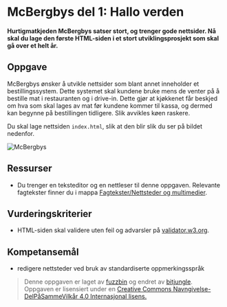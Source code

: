 McBergbys del 1: Hallo verden
=============================
**Hurtigmatkjeden McBergbys satser stort, og trenger gode nettsider. Nå skal du lage den første HTML-siden i et stort utviklingsprosjekt som skal gå over et helt år.**

Oppgave
-------
McBergbys ønsker å utvikle nettsider som blant annet inneholder et bestillingssystem. Dette systemet skal kundene bruke mens de venter på å bestille mat i restauranten og i drive-in. Dette gjør at kjøkkenet får beskjed om hva som skal lages av mat før kundene kommer til kassa, og dermed kan begynne på bestillingen tidligere. Slik avvikles køen raskere.

Du skal lage nettsiden `index.html`, slik at den blir slik du ser på bildet nedenfor.

![McBergbys](https://github.com/bitjungle/IT1/blob/master/Bilder/mcbergbys-1.jpg)

Ressurser
---------
* Du trenger en teksteditor og en nettleser til denne oppgaven. Relevante fagtekster finner du i mappa [Fagtekster/Nettsteder og multimedier](https://github.com/bitjungle/IT1/tree/master/Fagtekster/Nettsteder%20og%20multimedier).

Vurderingskriterier
-------------------
* HTML-siden skal validere uten feil og advarsler på [validator.w3.org](https://validator.w3.org/). 

Kompetansemål
-------------
* redigere nettsteder ved bruk av standardiserte oppmerkingsspråk

>Denne oppgaven er laget av [fuzzbin](https://github.com/fuzzbin) og endret av [bitjungle](https://github.com/bitjungle).  
>Oppgaven er lisensiert under en
>[Creative Commons Navngivelse-DelPåSammeVilkår 4.0 Internasjonal lisens.
](http://creativecommons.org/licenses/by-sa/4.0/)
